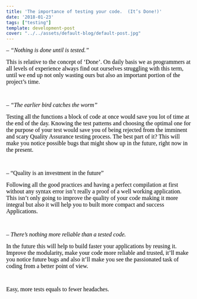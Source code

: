 ```yaml
---
title: 'The importance of testing your code.  (It’s Done!)'
date: '2018-01-23'
tags: ["testing"]
template: development-post
cover: "../../assets/default-blog/default-post.jpg"
---
```

<span style="color: #000000;"><span style="font-family: 'Liberation Serif';"><span style="font-size: medium;"><i>&#8211; “Nothing is done until is tested.”</i></span></span></span>

<span style="color: #000000;"><span style="font-family: 'Liberation Serif';"><span style="font-size: medium;">This is relative to the concept of ‘Done’. On daily basis we as programmers at all levels of experience always find out ourselves struggling with this term, until we end up not only wasting ours but also an important portion of the project’s time.</span></span></span>

&nbsp;

<span style="color: #000000;"><span style="font-family: 'Liberation Serif';"><span style="font-size: medium;"><i>&#8211; “The earlier bird catches the worm”</i></span></span></span>

<span style="color: #000000;"><span style="font-family: 'Liberation Serif';"><span style="font-size: medium;">Testing all the functions a block of code at once would save you lot of time at the end of the day. Knowing the test patterns and choosing the optimal one for the purpose of your test would save you of being rejected from the imminent and scary Quality Assurance testing process. The best part of it? This will make you notice possible bugs that might show up in the future, right now in the present. </span></span></span>

&nbsp;

<span style="color: #000000;"><span style="font-family: 'Liberation Serif';"><span style="font-size: medium;">&#8211; “Quality is an investment in the future”</span></span></span>

<span style="color: #000000;"><span style="font-family: 'Liberation Serif';"><span style="font-size: medium;">Following all the good practices and having a perfect compilation at first without any syntax error isn’t really a proof of a well working application. This isn’t only going to improve the quality of your code making it more integral but also it will help you to built more compact and success Applications. </span></span></span>

&nbsp;

<span style="color: #000000;"><span style="font-family: 'Liberation Serif';"><span style="font-size: medium;"><i>&#8211; There’s nothing more reliable than a tested code.</i></span></span></span>

<span style="color: #000000;"><span style="font-family: 'Liberation Serif';"><span style="font-size: medium;">In the future this will help to build faster your applications by reusing it. Improve the modularity, make your code more reliable and trusted, it’ll make you notice future bugs and also it’ll make you see the passionated task of coding from a better point of view. </span></span></span>

&nbsp;

<span style="color: #000000;"><span style="font-family: 'Liberation Serif';"><span style="font-size: medium;">Easy, more tests equals to fewer headaches. </span></span></span>
